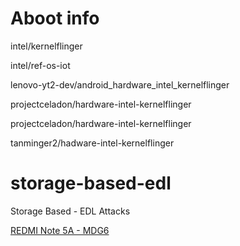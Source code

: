 # Aboot info
intel/kernelflinger

intel/ref-os-iot

lenovo-yt2-dev/android_hardware_intel_kernelflinger

projectceladon/hardware-intel-kernelflinger

projectceladon/hardware-intel-kernelflinger

tanminger2/hadware-intel-kernelflinger


# storage-based-edl
Storage Based - EDL Attacks

[REDMI Note 5A - MDG6](./redmi-note-5a)

